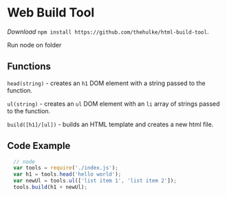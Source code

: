 # Web Build Tool

*Download* `npm install https://github.com/thehulke/html-build-tool`.

Run node on folder
## Functions
`head(string)` - creates an `h1` DOM element with a string passed to the function.

`ul(string)` - creates an `ul` DOM element with an `li` array of strings passed to the function.

`build([h1]/[ul])` - builds an HTML template and creates a new html file.


## Code Example
```js
  // node
  var tools = require('./index.js');
  var h1 = tools.head('hello world');
  var newUl = tools.ul(['list item 1', 'list item 2']);
  tools.build(h1 + newUl);
  ```
